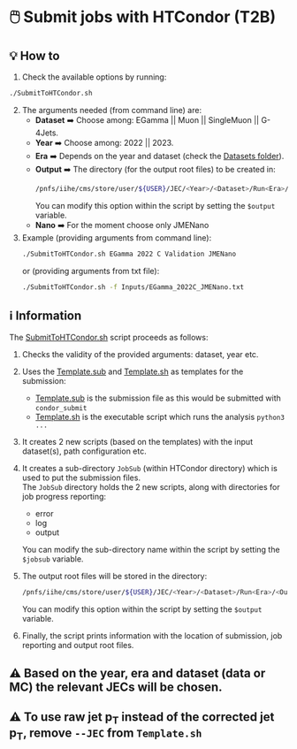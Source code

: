 # 🖱️ Submit jobs with HTCondor (T2B)

## 💡 How to
1. Check the available options by running:
```bash
./SubmitToHTCondor.sh
```
2. The arguments needed (from command line) are:
   - **Dataset** ➡️ Choose among: EGamma || Muon || SingleMuon || G-4Jets.
   - **Year** ➡️ Choose among: 2022 || 2023.
   - **Era** ➡️ Depends on the year and dataset (check the [Datasets folder](Datasets)).
   - **Output** ➡️ The directory (for the output root files) to be created in:
     ```bash
     /pnfs/iihe/cms/store/user/${USER}/JEC/<Year>/<Dataset>/Run<Era>/
     ```
     You can modify this option within the script by setting the ```$output``` variable.
   - **Nano** ➡️ For the moment choose only JMENano
3. Example (providing arguments from command line):
   ```bash
   ./SubmitToHTCondor.sh EGamma 2022 C Validation JMENano
   ```
   or (providing arguments from txt file):
   ```bash
   ./SubmitToHTCondor.sh -f Inputs/EGamma_2022C_JMENano.txt
   ```

## ℹ️ Information
The [SubmitToHTCondor.sh](SubmitToHTCondor.sh) script proceeds as follows:
1. Checks the validity of the provided arguments: dataset, year etc.
2. Uses the [Template.sub](Template.sub) and [Template.sh](Template.sh) as templates for the submission:
   - [Template.sub](Template.sub) is the submission file as this would be submitted with ```condor_submit```
   - [Template.sh](Template.sh) is the executable script which runs the analysis ```python3 ...```
3. It creates 2 new scripts (based on the templates) with the input dataset(s), path configuration etc.
4. It creates a sub-directory ```JobSub``` (within HTCondor directory) which is used to put the submission files.  
   The ```JobSub``` directory holds the 2 new scripts, along with directories for job progress reporting:
   - error
   - log
   - output
   
   You can modify the sub-directory name within the script by setting the ```$jobsub``` variable.
5. The output root files will be stored in the directory:
   ```bash
   /pnfs/iihe/cms/store/user/${USER}/JEC/<Year>/<Dataset>/Run<Era>/<Output>
   ```
   You can modify this option within the script by setting the ```$output``` variable.
6. Finally, the script prints information with the location of submission, job reporting and output root files.

## ⚠️ Based on the year, era and dataset (data or MC) the relevant JECs will be chosen.
## ⚠️ To use raw jet p<sub>T</sub> instead of the corrected jet p<sub>T</sub>, remove ```--JEC``` from ```Template.sh```
   
